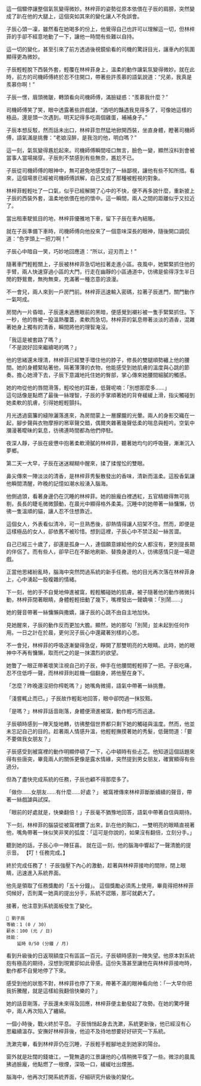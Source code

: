 這一個驟停讓整個氣氛變得微妙。林梓菲的姿勢從原本依偎在子辰的肩膀，突然變成了趴在他的大腿上，這個突如其來的變化讓人不免誤會。

子辰心頭一凜，雖然看在她喝多的份上，他覺得自己也許可以理解這一切，但林梓菲的手卻不經意地動了一下，讓他一時間有些難以自持。

這一切的變化，甚至引來了前方透過後視鏡偷看的司機的驚訝目光，讓車內的氛圍顯得更為微妙。

子辰輕輕脫下西裝外套，輕覆在林梓菲身上，溫柔的動作讓氣氛變得微妙。就在此時，前方的司機師傅終於忍不住開口，帶著些許羨慕的語氣說道：“兄弟，我真是羨慕你啊！”

子辰一愣，眉頭微皺，轉頭看向司機師傅，滿臉疑惑：“羨慕我什麼？”

司機師傅笑了笑，眼中透露著些許戲謔，“酒吧的豔遇我見得多了，可像她這樣的極品，還是頭一次遇到。明天記得多吃兩個雞蛋，補補身子。”

子辰本想反駁，然而話未出口，林梓菲忽然猛地掀開西裝，坐直身體，瞪著司機師傅，語氣滿是挑釁：“老娘沒醉，是我泡的他，明白嗎？”

這一刻，氣氛變得尷尬起來。司機師傅瞬間哑口無言，臉色一變，顯然沒料到會被當事人當場揭穿。子辰則不禁感到有些無奈，尷尬不已。

子辰從司機師傅的眼神中，無可避免地感受到了一絲鄙視，讓他有些不知所措。看來，這個場景已經被司機師傅誤解，自己又成了那種被輕視的對象。

林梓菲輕輕吐了一口氣，似乎已經解開了心中的不快，便不再多說什麼，重新披上子辰的西裝外套，溫柔地依偎在他的懷中。這一瞬間，兩人之間的距離似乎又拉近了。

當出租車駛抵目的地，林梓菲優雅地下車，留下子辰在車內結賬。

就在子辰準備下車時，司機師傅向他投來了一個意味深長的眼神，隨後開口調侃道：“色字頭上一把刀啊！”

子辰心中暗自一笑，巧妙地回應道：“所以，迎刃而上！”

隨著車門輕輕關上，子辰被林梓菲急切地拉著走進小區。夜風中，她緊緊抓住他的手臂，兩人快速穿過小區的大門，行走在幽靜的小區通道中，彷彿是偷得浮生半日閒的野鴛鴦，無拘無束，充滿著一種恣意的浪漫。

不一會兒，兩人來到一戶房門前。林梓菲迅速輸入密碼，拉著子辰進門，關門動作一氣呵成。

房間內一片昏暗，子辰還未適應眼前的黑暗，便感覺到襯衫被一隻手緊緊抓住。下一秒，他的唇被一股溫熱覆蓋，柔軟而急切。林梓菲的氣息帶著淡淡的酒香，混雜著她身上獨有的清香，瞬間將他的理智淹沒。

「我這是被套路了嗎？」  
「不是說好回來繼續喝的嗎？」

他的思緒還未理清，林梓菲已經雙手環住他的脖子，修長的雙腿順勢纏上他的腰間。她的身體緊貼著他，隔著薄薄的衣物，他能感受到她肌膚的溫度與心跳的節奏。擔心她滑下去，子辰下意識地托住她的臀部，掌心傳來她腰間細膩的觸感。

她的吻從他的唇間滑落，輕咬他的耳垂，低聲呢喃：「別想那麼多……」  
這句話像是點燃了最後一絲理智，子辰的手掌順著她的背脊緩緩上滑，指尖觸碰到她柔軟的肌膚，引得她輕輕顫抖。

月光透過窗簾的縫隙灑落進來，為房間蒙上一層朦朧的光暈。兩人的身影交織在一起，腳步聲與衣物摩擦的窸窣聲交錯，偶爾夾雜著幾聲低柔的喘息與輕吟。空氣中瀰漫著曖昧的氣息，彷彿連時間都為他們停駐。

夜深人靜，子辰在疲憊中抱著柔軟滑膩的林梓菲，聽著她均勻的呼吸聲，漸漸沉入夢鄉。

第二天一大早，子辰在迷迷糊糊中醒來，揉了揉惺忪的雙眼。

鼻尖傳來一陣淡淡的清香，是林梓菲秀髮散發出的香味，清新而溫柔。這股香氣讓他瞬間清醒，昨晚的記憶如潮水般湧入腦海。

他側過頭，看著身邊仍在沉睡的林梓菲。她的臉龐白裡透紅，五官精緻得無可挑剔，長長的睫毛微微顫動，在晨光中顯得格外柔美。沉睡中的她帶著一絲慵懶，彷彿一隻溫順的貓，讓人忍不住想靠近。

這個女人，外表看似清冷，可一旦熟悉後，卻熱情得讓人招架不住。然而，即便是這樣極品的女人，卻依舊不被珍惜。想到這裡，子辰心中不禁泛起一絲苦澀。

自己已經三十歲了，卻還是孤身一人，連個願意嫁給他的女人都沒有，更別提長期的伴侶了。而有些人，卻早已在不斷地刷新、替換身邊的人，彷彿感情只是一場遊戲。

正當他思緒紛亂時，腦海中突然閃過系統的新手任務。他的目光再次落在林梓菲身上，心中湧起一股複雜的情緒。

下一刻，他的手不自覺地伸進被窩，輕輕觸碰她的肌膚。被子隨著他的動作微微抖動，林梓菲閉著眼睛，身體輕輕扭動了幾下，嘴裡發出一聲嬌嗔：「別鬧……」

她的聲音帶著一絲慵懶與撒嬌，讓子辰的心跳不由自主地加快。

見她醒來，子辰的動作反而更加大膽。顯然，她的那句「別鬧」並未起到任何作用。一日之計在於晨，更何況子辰心中還藏著別樣的心思。

不一會兒，林梓菲的呼吸逐漸變得急促，睜開了那雙明亮的大眼睛。此時，她的眼神中不再有慵懶，取而代之的是一抹濃烈的欲望。

她瞥了一眼正帶著壞笑注視自己的子辰，伸手在他腰間輕輕擰了一把。子辰吃痛，忍不住低呼一聲，而林梓菲則趁機一個翻身，將他壓在身下。

「怎麼？昨晚還沒把你榨乾嗎？」她嘴角微揚，語氣中帶著一絲挑釁。

「淺嘗輒止而已。」子辰故作輕鬆地回答，眼中卻閃過一抹狡黠。

「是嗎？」林梓菲話音剛落，身體便滑進被窩，動作輕巧而迅速。

子辰頓時感到一陣天旋地轉，彷彿整個世界都只剩下她的觸碰與溫度。然而，他並未忘記自己的目的。趁著兩人情感升溫，他輕輕撫摸著她的秀髮，低聲問道：「要不要做我女朋友？」

子辰感受到被窩裡的動作明顯停頓了一下，心中頓時有些忐忑。他知道這個話題來得有些唐突，畢竟兩人的關係更像是露水情緣，突然提到男女朋友，確實顯得有些過分。

但為了盡快完成系統的任務，子辰也顧不得那麼多了。

「做你……女朋友……有什麼……好處？」
被窩裡傳來林梓菲斷斷續續的聲音，帶著一絲戲謔與試探。

「眼前的好處就是，快樂翻倍！」子辰毫不猶豫地回答，語氣中帶著自信與期待。

下一刻，林梓菲的腦袋從被窩裡鑽了出來，趴在他的胸口，一雙明亮的眼睛直視著他，嘴角帶著一抹似笑非笑的弧度：「這可是你說的，如果沒有翻倍，立刻分手。」

聽到她的話，子辰心中一陣狂喜。
就在這一刻，他的腦海中響起了一聲清脆的提示音。
【叮！任務完成。】

終於完成任務了！
子辰強壓下內心的激動，趁著與林梓菲接吻的間隙，閉上眼睛，迅速進入系統界面。

他先是領取了任務獎勵的「五十分鐘」。
這個獎勵必須馬上使用，畢竟得把林梓菲伺候好，否則萬一她真的提出分手，系統不認賬，那可就虧大了。

接著，他注意到系統面板發生了變化。
```
📰 劉子辰  
等級：1 (0 / 30)
薪水：100 (元 / 日)
技能：
	延時 0/50 (分鐘 / 月)
```

看到升級後的日返現額度只有區區一百元，子辰頓時感到一陣失望。他原本對系統抱有極高的期待，沒想到現實卻如此骨感。這份失落甚至讓他在與林梓菲接吻時，動作都不自覺地停了下來。

感受到他的狀態不對，林梓菲也停了下來，帶著不滿的眼神看向他：「一大早你把我折騰醒，就是這樣給我翻倍快樂的？」

她的話音剛落，子辰還未來得及回應，林梓菲便主動發起了攻勢。在她的驚呼聲中，兩人再次陷入了纏綿。

一個小時後，戰火終於平息。
子辰悄悄起身去洗漱，系統更新後，他已經沒有心思繼續溫存。安撫好林梓菲後，他迫不及待地想要好好研究一下系統。

洗漱完畢，看到林梓菲仍在沉睡，子辰輕手輕腳地走到她家的陽台。

窗外就是壯闊的錢塘江，一覽無遺的江景讓他的心情稍微平復了一些。微涼的晨風拂過臉龐，他點燃了一根煙，深吸一口，緩緩吐出煙圈。

腦海中，他再次打開系統界面，仔細研究升級後的變化。